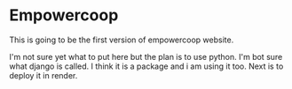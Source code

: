 # Empowercoop

This is going to be the first version of empowercoop website.

I'm not sure yet what to put here but the plan is to use python. I'm bot sure what django is called. I think it is a package and i am using it too. Next is to deploy it in render.
